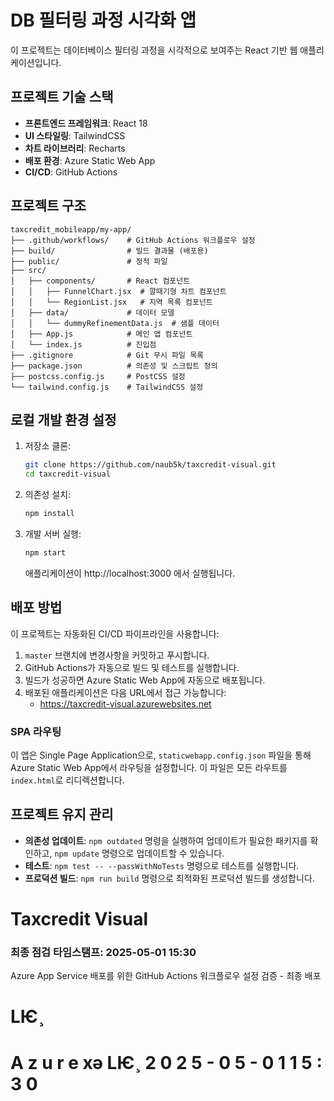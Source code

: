 # DB 필터링 과정 시각화 앱

이 프로젝트는 데이터베이스 필터링 과정을 시각적으로 보여주는 React 기반 웹 애플리케이션입니다.

## 프로젝트 기술 스택

- **프론트엔드 프레임워크**: React 18
- **UI 스타일링**: TailwindCSS
- **차트 라이브러리**: Recharts
- **배포 환경**: Azure Static Web App
- **CI/CD**: GitHub Actions

## 프로젝트 구조

```
taxcredit_mobileapp/my-app/
├── .github/workflows/    # GitHub Actions 워크플로우 설정
├── build/                # 빌드 결과물 (배포용)
├── public/               # 정적 파일
├── src/
│   ├── components/       # React 컴포넌트
│   │   ├── FunnelChart.jsx  # 깔때기형 차트 컴포넌트
│   │   └── RegionList.jsx   # 지역 목록 컴포넌트
│   ├── data/             # 데이터 모델
│   │   └── dummyRefinementData.js  # 샘플 데이터
│   ├── App.js            # 메인 앱 컴포넌트
│   └── index.js          # 진입점
├── .gitignore            # Git 무시 파일 목록
├── package.json          # 의존성 및 스크립트 정의
├── postcss.config.js     # PostCSS 설정
└── tailwind.config.js    # TailwindCSS 설정
```

## 로컬 개발 환경 설정

1. 저장소 클론:
   ```bash
   git clone https://github.com/naub5k/taxcredit-visual.git
   cd taxcredit-visual
   ```

2. 의존성 설치:
   ```bash
   npm install
   ```

3. 개발 서버 실행:
   ```bash
   npm start
   ```
   애플리케이션이 http://localhost:3000 에서 실행됩니다.

## 배포 방법

이 프로젝트는 자동화된 CI/CD 파이프라인을 사용합니다:

1. `master` 브랜치에 변경사항을 커밋하고 푸시합니다.
2. GitHub Actions가 자동으로 빌드 및 테스트를 실행합니다.
3. 빌드가 성공하면 Azure Static Web App에 자동으로 배포됩니다.
4. 배포된 애플리케이션은 다음 URL에서 접근 가능합니다:
   - https://taxcredit-visual.azurewebsites.net

### SPA 라우팅

이 앱은 Single Page Application으로, `staticwebapp.config.json` 파일을 통해 Azure Static Web App에서 라우팅을 설정합니다. 이 파일은 모든 라우트를 `index.html`로 리디렉션합니다.

## 프로젝트 유지 관리

- **의존성 업데이트**: `npm outdated` 명령을 실행하여 업데이트가 필요한 패키지를 확인하고, `npm update` 명령으로 업데이트할 수 있습니다.
- **테스트**: `npm test -- --passWithNoTests` 명령으로 테스트를 실행합니다.
- **프로덕션 빌드**: `npm run build` 명령으로 최적화된 프로덕션 빌드를 생성합니다.

# Taxcredit Visual

### 최종 점검 타임스탬프: 2025-05-01 15:30

Azure App Service 배포를 위한 GitHub Actions 워크플로우 설정 검증 - 최종 배포
#   LѤ¸  
 
 #   A z u r e   xǝ  LѤ¸  2 0 2 5 - 0 5 - 0 1   1 5 : 3 0 
 
